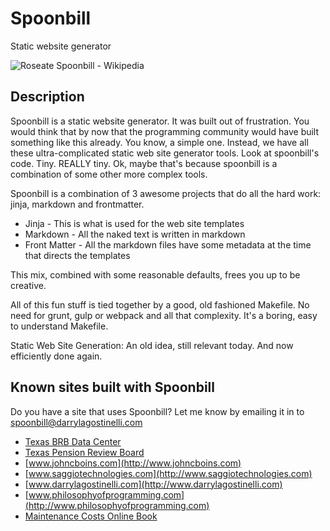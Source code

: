 # Spoonbill

Static website generator

![Roseate Spoonbill - Wikipedia](https://upload.wikimedia.org/wikipedia/commons/a/a5/Roseate_spoonbill_%28Ajaia_ajaja%29.JPG)

## Description

Spoonbill is a static website generator.  It was built out of frustration.  You would think that by now that the programming community would have built something like this already.  You know, a simple one.  Instead, we have all these ultra-complicated static web site generator tools.  Look at spoonbill's code.  Tiny.  REALLY tiny. Ok, maybe that's because spoonbill is a combination of some other more complex tools.

Spoonbill is a combination of 3 awesome projects that do all the hard work: jinja, markdown and frontmatter.

- Jinja - This is what is used for the web site templates
- Markdown - All the naked text is written in markdown
- Front Matter - All the markdown files have some metadata at the time that directs the templates

This mix, combined with some reasonable defaults, frees you up to be creative.

All of this fun stuff is tied together by a good, old fashioned Makefile.  No need for grunt, gulp or webpack and all that complexity. It's a boring, easy to understand Makefile.

Static Web Site Generation: An old idea, still relevant today.  And now efficiently done again.

## Known sites built with Spoonbill

Do you have a site that uses Spoonbill?  Let me know by emailing it in to spoonbill@darrylagostinelli.com

- [Texas BRB Data Center](https://data.brb.texas.gov)
- [Texas Pension Review Board](https://data.prb.texas.gov)
- [www.johncboins.com](http://www.johncboins.com)
- [www.saggiotechnologies.com](http://www.saggiotechnologies.com)
- [www.darrylagostinelli.com](http://www.darrylagostinelli.com)
- [www.philosophyofprogramming.com](http://www.philosophyofprogramming.com)
- [Maintenance Costs Online Book](http://https://dagostinelli.github.io/maintenancecosts/)
